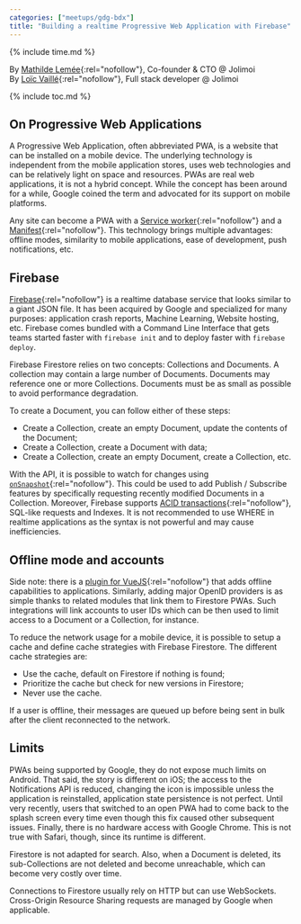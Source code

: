 ```yaml
---
categories: ["meetups/gdg-bdx"]
title: "Building a realtime Progressive Web Application with Firebase"
---
```


{% include time.md %}

By [Mathilde Lemée](https://twitter.com/mathildelemee){:rel="nofollow"}, Co-founder & CTO @ Jolimoi  
By [Loïc Vaillé](https://twitter.com/hydrog3n){:rel="nofollow"}, Full stack developer @ Jolimoi

{% include toc.md %}

## On Progressive Web Applications

A Progressive Web Application, often abbreviated PWA, is a website that can be installed on a mobile device. The
underlying technology is independent from the mobile application stores, uses web technologies and can be relatively
light on space and resources. PWAs are real web applications, it is not a hybrid concept. While the concept has been
around for a while, Google coined the term and advocated for its support on mobile platforms.

Any site can become a PWA with a [Service worker](https://developer.mozilla.org/en-US/docs/Web/API/Service_Worker_API){:rel="nofollow"}
and a [Manifest](https://developer.mozilla.org/en-US/docs/Web/Manifest){:rel="nofollow"}. This technology brings
multiple advantages: offline modes, similarity to mobile applications, ease of development, push notifications, etc.

## Firebase

[Firebase](https://firebase.google.com/){:rel="nofollow"} is a realtime database service that looks similar to a giant
JSON file. It has been acquired by Google and specialized for many purposes: application crash reports, Machine
Learning, Website hosting, etc. Firebase comes bundled with a Command Line Interface that gets teams started faster with
`firebase init` and to deploy faster with `firebase deploy`.

Firebase Firestore relies on two concepts: Collections and Documents. A collection may contain a large number of
Documents. Documents may reference one or more Collections. Documents must be as small as possible to avoid performance
degradation.

To create a Document, you can follow either of these steps:
- Create a Collection, create an empty Document, update the contents of the Document;
- Create a Collection, create a Document with data;
- Create a Collection, create an empty Document, create a Collection, etc.

With the API, it is possible to watch for changes using [`onSnapshot`](https://firebase.google.com/docs/firestore/query-data/listen){:rel="nofollow"}.
This could be used to add Publish / Subscribe features by specifically requesting recently modified Documents in a
Collection. Moreover, Firebase supports [ACID transactions](https://en.wikipedia.org/wiki/ACID){:rel="nofollow"},
SQL-like requests and Indexes. It is not recommended to use WHERE in realtime applications as the syntax is not powerful
and may cause inefficiencies.

## Offline mode and accounts

Side note: there is a [plugin for VueJS](https://github.com/filrak/vue-offline){:rel="nofollow"} that adds offline
capabilities to applications. Similarly, adding major OpenID providers is as simple thanks to related modules that link
them to Firestore PWAs. Such integrations will link accounts to user IDs which can be then used to limit access to a
Document or a Collection, for instance.

To reduce the network usage for a mobile device, it is possible to setup a cache and define cache strategies with
Firebase Firestore. The different cache strategies are:
- Use the cache, default on Firestore if nothing is found;
- Prioritize the cache but check for new versions in Firestore;
- Never use the cache.

If a user is offline, their messages are queued up before being sent in bulk after the client reconnected to the
network.

## Limits

PWAs being supported by Google, they do not expose much limits on Android. That said, the story is different on iOS; the
access to the Notifications API is reduced, changing the icon is impossible unless the application is reinstalled,
application state persistence is not perfect. Until very recently, users that switched to an open PWA had to come back
to the splash screen every time even though this fix caused other subsequent issues. Finally, there is no hardware
access with Google Chrome. This is not true with Safari, though, since its runtime is different.

Firestore is not adapted for search. Also, when a Document is deleted, its sub-Collections are not deleted and become
unreachable, which can become very costly over time.

Connections to Firestore usually rely on HTTP but can use WebSockets. Cross-Origin Resource Sharing requests are managed
by Google when applicable.
